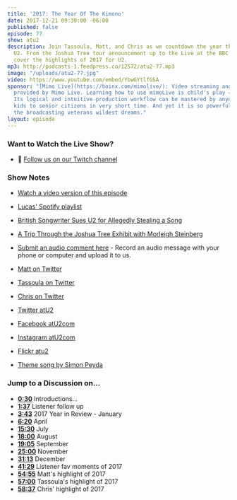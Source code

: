 ```yaml
---
title: '2017: The Year Of The Kimono'
date: 2017-12-21 09:30:00 -06:00
published: false
episode: 77
show: atu2
description: Join Tassoula, Matt, and Chris as we countdown the year that was for
  U2. From the Joshua Tree tour announcement up to the Live at the BBC concert, we
  cover the highlights of 2017 for U2.
mp3: http://podcasts-1.feedpress.co/12572/atu2-77.mp3
image: "/uploads/atu2-77.jpg"
video: https://www.youtube.com/embed/YbwGYtlfGSA
sponsor: "[Mimo Live](https://boinx.com/mimolive/): Video streaming and production
  provided by Mimo Live. Learning how to use mimoLive is child's play – literally.
  Its logical and intuitive production workflow can be mastered by anyone from school
  kids to senior citizens in very short time. And yet it is so powerful, it also satisfies
  the broadcasting veterans wildest dreams."
layout: episode
---
```


### Want to Watch the Live Show?

* 💙 [Follow us on our Twitch channel](https://www.twitch.tv/goodstuff_fm)

### Show Notes

* [Watch a video version of this episode](https://www.youtube.com/watch?v=YbwGYtlfGSA)
* [Lucas' Spotify playlist](https://open.spotify.com/user/lucashaasc/playlist/5DayfAZS8k6LqRsLQtwjZH)
* [British Songwriter Sues U2 for Allegedly Stealing a Song](https://www.atu2.com/news/british-songwriter-sues-u2-for-allegedly-stealing-song.html)
* [A Trip Through the Joshua Tree Exhibit with Morleigh Steinberg](https://www.atu2.com/news/a-trip-through-the-joshua-tree-exhibit-with-morleigh-steinberg.html)

* [Submit an audio comment here](https://www.dropbox.com/request/GA6MTwhVo618jrGPyDuE) - Record an audio message with your phone or computer and upload it to us.
* [Matt on Twitter](https://twitter.com/mattmcgee)
* [Tassoula on Twitter](https://twitter.com/tassoula)
* [Chris on Twitter](https://twitter.com/iChris)
* [Twitter atU2](https://twitter.com/atu2)
* [Facebook atU2com](https://www.facebook.com/atu2com)
* [Instagram atU2com](https://www.instagram.com/atu2com/)
* [Flickr atu2](https://www.flickr.com/photos/atu2com/)
* [Theme song by Simon Peyda](https://simonpeyda.wordpress.com/2016/04/06/how-to-dismantle-a-sirens-song-the-making-of-a-podcast-theme/)

### Jump to a Discussion on...

* **[0:30](#t=0:30)** Introductions...
* **[1:37](#t=1:37)** Listener follow up
* **[3:43](#t=3:43)** 2017 Year in Review - January
* **[6:20](#t=6:20)** April
* **[15:30](#t=15:30)** July
* **[18:00](#t=18:00)** August
* **[19:05](#t=19:05)** September
* **[25:00](#t=25:00)** November
* **[31:13](#t=31:13)** December
* **[41:29](#t=41:29)** Listener fav moments of 2017
* **[54:55](#t=54:55)** Matt's highlight of 2017
* **[57:00](#t=57:00)** Tassoula's highlight of 2017
* **[58:37](#t=58:37)** Chris' highlight of 2017
